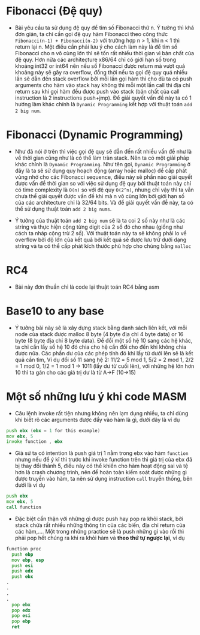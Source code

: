 

# Fibonacci (Đệ quy)
- Bài yêu cầu ta sử dụng đệ quy để tìm số Fibonacci thứ n. Ý tưởng thì khá đơn giản, ta chỉ cần gọi đệ quy hàm Fibonacci theo công thức `Fibonacci(n-1) + Fibonacci(n-2)` với trường hợp n > 1, khi n < 1 thì return lại n. Một điều cần phải lưu ý cho cách làm này là để tìm số Fibonacci cho n vô cùng lớn thì sẽ tốn rất nhiều thời gian vì bản chất của đệ quy. Hơn nữa các architecture x86/64 chỉ có giới hạn số trong khoảng int32 or int64 nên nếu số Fibonacci được return mà vượt quá khoảng này sẽ gây ra overflow, đồng thời nếu ta gọi đệ quy quá nhiều lần sẽ dẫn đến stack overflow bởi mỗi lần gọi hàm thì cho dù ta có push arguments cho hàm vào stack hay không thì mỗi một lần call thì địa chỉ return sau khi gọi hàm đều được push vào stack (bản chất của call instruction là 2 instructions push+jmp). Để giải quyết vấn đề này ta có 1 hướng làm khác chính là `Dynamic Programming` kết hợp với thuật toán `add 2 big num`.

# Fibonacci (Dynamic Programming)
- Như đã nói ở trên thì việc gọi đệ quy sẽ dẫn đến rất nhiều vấn đề như là về thời gian cũng như là có thể làm tràn stack. Nên ta có một giải pháp khác chính là `Dynamic Programming`. Như tên gọi, `Dynamic Programming` ở đây là ta sẽ sử dụng quy hoạch động (array hoặc malloc) để cấp phát vùng nhớ cho các Fibonacci sequence, điều này sẽ phần nào giải quyết được vấn đề thời gian so với việc sử dụng đệ quy bởi thuật toán này chỉ có time complexity là `O(n)` so với đệ quy `O(2^n)`, nhưng chỉ vậy thì ta vẫn chưa thể giải quyết được vấn đề khi mà n vô cùng lớn bởi giới hạn số của các architecture chỉ là 32/64 bits. Và để giải quyết vấn đề này, ta có thể sử dụng thuật toán `add 2 big nums`.

- Ý tưởng của thuật toán `add 2 big num` sẽ là ta coi 2 số này như là các string và thực hiện cộng từng digit của 2 số đó cho nhau (giống như cách ta nháp cộng trừ 2 số). Với thuật toán này ta sẽ không phải lo về overflow bởi độ lớn của kết quả bởi kết quả sẽ được lưu trữ dưới dạng string và ta có thể cấp phát kích thước phù hợp cho chúng bằng `malloc`

# RC4
- Bài này đơn thuần chỉ là code lại thuật toán RC4 bằng asm

# Base10 to any base
- Ý tưởng bài này sẽ là xây dựng stack bằng danh sách liên kết, với mỗi node của stack được malloc 8 byte (4 byte địa chỉ 4 byte data) or 16 byte (8 byte địa chỉ 8 byte data). Để đổi một số hệ 10 sang các hệ khác, ta chỉ cần lấy số hệ 10 đó chia cho hệ cần đổi cho đến khi không chia được nữa. Các phần dư của các phép tính đó khi lấy từ dưới lên sẽ là kết quả cần tìm, Ví dụ đổi số 11 sang hệ 2: 11/2 = 5 mod 1, 5/2 = 2 mod 1, 2/2 = 1 mod 0, 1/2 = 1 mod 1 -> 1011 (lấy dư từ cuối lên), với những hệ lớn hơn 10 thì ta gán cho các giá trị dư là từ A->F (10->15)

# Một số những lưu ý khi code MASM
- Câu lệnh invoke rất tiện nhưng không nên lạm dụng nhiều, ta chỉ dùng khi biết rõ các arguments được đẩy vào hàm là gì, dưới đây là ví dụ
```asm
push ebx (ebx = 1 for this example)
mov ebx, 5
invoke function , ebx
```
- Giả sử ta có intention là push giá trị 1 nằm trong ebx vào hàm `function` nhưng nếu để ý kĩ thì trước khi invoke function trên thì giá trị của ebx đã bị thay đổi thành 5, điều này có thể khiến cho hàm hoạt động sai và tệ hơn là crash chương trình, nên để hoàn toàn kiểm soát được những gì được truyền vào hàm, ta nên sử dụng instruction `call` truyền thống, bên dưới là ví dụ
```asm
push ebx
mov ebx, 5
call function
```
- Đặc biệt cẩn thận với những gì được push hay pop ra khỏi stack, bởi stack chứa rất nhiều những thông tin của các biến, địa chỉ return của các hàm,.... Một trong những practice sẽ là push những gì vào rồi thì phải pop hết chúng ra khi ra khỏi hàm và **theo thứ tự ngược lại**, ví dụ
```asm
function proc
  push ebp
  mov ebp, esp
  push esi
  push edx
  push ebx
.
.
.
.
  pop ebx
  pop edx
  pop esi
  pop ebp
  ret
```

